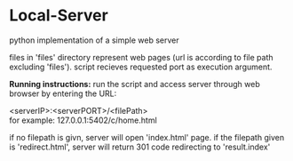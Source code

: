 # Local-Server
python implementation of a simple web server

files in 'files' directory represent web pages (url is according to file path excluding 'files').
script recieves requested port as execution argument.

**Running instructions:** run the script and access server through web browser by entering the URL:

\<serverIP>:\<serverPORT>/\<filePath>\
for example: 127.0.0.1:5402/c/home.html

if no filepath is givn, server will open 'index.html' page.
if the filepath given is 'redirect.html', server will return 301 code redirecting to 'result.index'
